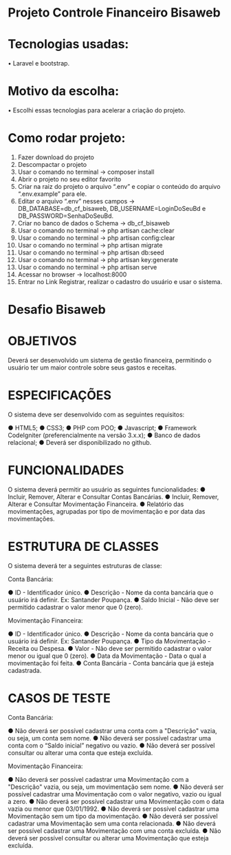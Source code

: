# Projeto Controle Financeiro Bisaweb

# Tecnologias usadas: #
 
•	Laravel e bootstrap.

# Motivo da escolha: #

•	Escolhi essas tecnologias para acelerar a criação do projeto.

# Como rodar projeto: #
1.	Fazer download do projeto
2.	Descompactar o projeto
3.	Usar o comando no terminal -> composer install
4.	Abrir o projeto no seu editor favorito
5.	Criar na raiz do projeto o arquivo “.env” e copiar o conteúdo do arquivo “.env.example” para ele.
6.	Editar o arquivo “.env” nesses campos -> DB_DATABASE=db_cf_bisaweb,  DB_USERNAME=LoginDoSeuBd e DB_PASSWORD=SenhaDoSeuBd.
7.	Criar no banco de dados o Schema -> db_cf_bisaweb
8.	Usar o comando no terminal -> php artisan cache:clear
9.	Usar o comando no terminal -> php artisan config:clear
10.	Usar o comando no terminal -> php artisan migrate
11.	Usar o comando no terminal -> php artisan db:seed
12. Usar o comando no terminal -> php artisan key:generate
13.	Usar o comando no terminal -> php artisan serve
14.	Acessar no browser -> localhost:8000
15.	Entrar no Link Registrar, realizar o cadastro do usuário e usar o sistema.

# Desafio Bisaweb #

# OBJETIVOS #

Deverá ser desenvolvido um sistema de gestão financeira, permitindo o usuário ter um maior controle sobre seus gastos e receitas.

# ESPECIFICAÇÕES #

O sistema deve ser desenvolvido com as seguintes requisitos:

●	HTML5;
●	CSS3;
●	PHP com POO;
●	Javascript;
●	Framework CodeIgniter (preferencialmente na versão 3.x.x);
●	Banco de dados relacional;
●	Deverá ser disponibilizado no github.

# FUNCIONALIDADES #

O sistema deverá permitir ao usuário as seguintes funcionalidades:
●	Incluir, Remover, Alterar e Consultar Contas Bancárias.
●	Incluir, Remover, Alterar e Consultar Movimentação Financeira.
●	Relatório das movimentações, agrupadas por tipo de movimentação e por data das movimentações.

# ESTRUTURA DE CLASSES #

O sistema deverá ter a seguintes estruturas de classe:

Conta Bancária:

●	ID - Identificador único.
●	Descrição - Nome da conta bancária que o usuário irá definir. Ex: Santander Poupança.
●	Saldo Inicial - Não deve ser permitido cadastrar o valor menor que 0 (zero).

Movimentação Financeira:

●	ID - Identificador único. 
●	Descrição - Nome da conta bancária que o usuário irá definir. Ex: Santander Poupança.
●	Tipo da Movimentação - Receita ou Despesa.
●	Valor - Não deve ser permitido cadastrar o valor menor ou igual que 0 (zero).
●	Data da Movimentação - Data o qual a movimentação foi feita.
●	Conta Bancária - Conta bancária que já esteja cadastrada.

# CASOS DE TESTE #

Conta Bancária:

●	Não deverá ser possível cadastrar uma conta com a "Descrição" vazia, ou seja, um conta sem nome.
●	Não deverá ser possível cadastrar uma conta com o “Saldo inicial” negativo ou vazio.
●	Não deverá ser possível consultar ou alterar uma conta que esteja excluída.

Movimentação Financeira:

●	Não deverá ser possível cadastrar uma Movimentação com a "Descrição" vazia, ou seja, um movimentação sem nome.
●	Não deverá ser possível cadastrar uma Movimentação com o valor negativo, vazio ou igual a zero.
●	Não deverá ser possível cadastrar uma Movimentação com o data vazia ou menor que 03/01/1992.
●	Não deverá ser possível cadastrar uma Movimentação sem um tipo da movimentação.
●	Não deverá ser possível cadastrar uma Movimentação sem uma conta relacionada.
●	Não deverá ser possível cadastrar uma Movimentação com uma conta excluída.
●	Não deverá ser possível consultar ou alterar uma Movimentação que esteja excluída.

